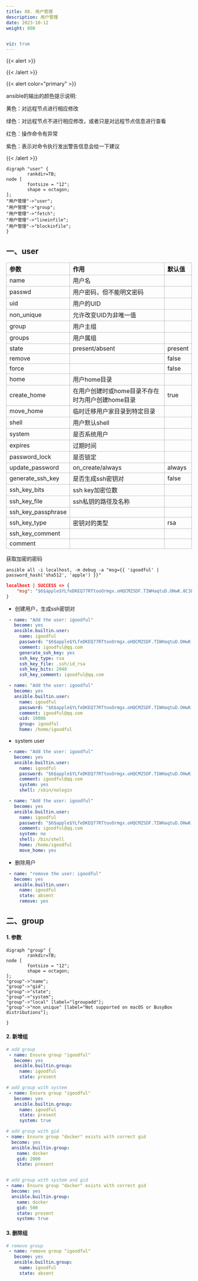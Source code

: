 ```yaml
---
title: 08. 用户管理
description: 用户管理
date: 2023-10-12
weight: 800


viz: true
---
```

<style>
th, td {
  border: 1px solid rgb(190, 190, 190);
}
</style>

{{< alert >}}

{{< /alert >}}

{{< alert color="primary" >}}

ansible的输出的颜色提示说明:

黄色：对远程节点进行相应修改

绿色：对远程节点不进行相应修改，或者只是对远程节点信息进行查看

红色：操作命令有异常

紫色：表示对命令执行发出警告信息会给一下建议

{{< /alert >}}


```viz-dot
digraph "user" {
        rankdir=TB;
node [
        fontsize = "12";
        shape = octagon;
];
"用户管理"->"user";
"用户管理"->"group";
"用户管理"->"fetch";
"用户管理"->"lineinfile";
"用户管理"->"blockinfile";
}
```





## 一、user

| 参数               | 作用                                             | 默认值  |
|:-------------------|:-------------------------------------------------|:--------|
| name               | 用户名                                           |         |
| passwd             | 用户密码，但不能明文密码                          |         |
| uid                | 用户的UID                                        |         |
| non_unique         | 允许改变UID为非唯一值                            |         |
| group              | 用户主组                                         |         |
| groups             | 用户属组                                         |         |
| state              | present/absent                                   | present |
| remove             |                                                  | false   |
| force              |                                                  | false   |
| home               | 用户home目录                                     |         |
| create_home        | 在用户创建时或home目录不存在时为用户创建home目录 | true    |
| move_home          | 临时迁移用户家目录到特定目录                     |         |
| shell              | 用户默认shell                                    |         |
| system             | 是否系统用户                                     |         |
| expires            | 过期时间                                         |         |
| password_lock      | 是否锁定                                         |         |
| update_password    | on_create/always                                 | always  |
| generate_ssh_key   | 是否生成ssh密钥对                                | false   |
| ssh_key_bits       | ssh key加密位数                                  |         |
| ssh_key_file       | ssh私钥的路径及名称                              |         |
| ssh_key_passphrase |                                                  |         |
| ssh_key_type       | 密钥对的类型                                     | rsa     |
| ssh_key_comment    |                                                  |         |
| comment            |                                                  |         |



获取加密的密码

`ansible all -i localhost, -m debug -a "msg={{ 'igoodful' | password_hash('sha512', 'apple') }}"`
```json
localhost | SUCCESS => {
    "msg": "$6$apple$YLfeDKEQ77RTtooOrmgx.oHQCMZSDF.TIWHaqtuD.OHwK.8C3L7pzwDwFiAx0A/avg8Sj5qd8gXqhdr2wa3ag/"
}

```





- 创建用户，生成ssh密钥对
```yaml
 - name: "Add the user: igoodful"
   become: yes
   ansible.builtin.user:
     name: igoodful
     password: "$6$apple$YLfeDKEQ77RTtooOrmgx.oHQCMZSDF.TIWHaqtuD.OHwK.8C3L7pzwDwFiAx0A/avg8Sj5qd8gXqhdr2wa3ag/"
     comment: igoodful@qq.com
     generate_ssh_key: yes
     ssh_key_type: rsa
     ssh_key_file: .ssh/id_rsa
     ssh_key_bits: 2048
     ssh_key_comment: igoodful@qq.com
```


```yaml
 - name: "Add the user: igoodful"
   become: yes
   ansible.builtin.user:
     name: igoodful
     password: "$6$apple$YLfeDKEQ77RTtooOrmgx.oHQCMZSDF.TIWHaqtuD.OHwK.8C3L7pzwDwFiAx0A/avg8Sj5qd8gXqhdr2wa3ag/"
     comment: igoodful@qq.com
     uid: 10086
     group: igoodful
     home: /home/igoodful
```


- system user
```yaml
 - name: "Add the user: igoodful"
   become: yes
   ansible.builtin.user:
     name: igoodful
     password: "$6$apple$YLfeDKEQ77RTtooOrmgx.oHQCMZSDF.TIWHaqtuD.OHwK.8C3L7pzwDwFiAx0A/avg8Sj5qd8gXqhdr2wa3ag/"
     comment: igoodful@qq.com
     system: yes
     shell: /sbin/nologin
```


```yaml
 - name: "Add the user: igoodful"
   become: yes
   ansible.builtin.user:
     name: igoodful
     password: "$6$apple$YLfeDKEQ77RTtooOrmgx.oHQCMZSDF.TIWHaqtuD.OHwK.8C3L7pzwDwFiAx0A/avg8Sj5qd8gXqhdr2wa3ag/"
     comment: igoodful@qq.com
     system: no
     shell: /bin/shell
     home: /home/igoodful
     move_home: yes
```



- 删除用户
```yaml
 - name: "remove the user: igoodful"
   become: yes
   ansible.builtin.user:
     name: igoodful
     state: absent
     remove: yes

```




## 二、group

#### 1. 参数
```viz-dot
digraph "group" {
        rankdir=TB;
node [
        fontsize = "12";
        shape = octagon;
];
"group"->"name";
"group"->"gid";
"group"->"state";
"group"->"system";
"group"->"local" [label="lgroupadd"];
"group"->"non_unique" [label="Not supported on macOS or BusyBox distributions"];

}
```


#### 2. 新增组
```yaml
# add group
 - name: Ensure group "igoodful"
   become: yes
   ansible.builtin.group:
     name: igoodful
     state: present

# add group with system
 - name: Ensure group "igoodful"
   become: yes
   ansible.builtin.group:
     name: igoodful
     state: present
     system: true

# add group with gid
- name: Ensure group "docker" exists with correct gid
  become: yes
  ansible.builtin.group:
    name: docker
    gid: 2000
    state: present


# add group with system and gid
- name: Ensure group "docker" exists with correct gid
  become: yes
  ansible.builtin.group:
    name: docker
    gid: 500
    state: present
    system: true


```



#### 3. 删除组
```yaml
# remove group
 - name: remove group "igoodful"
   become: yes
   ansible.builtin.group:
     name: igoodful
     state: absent
```











